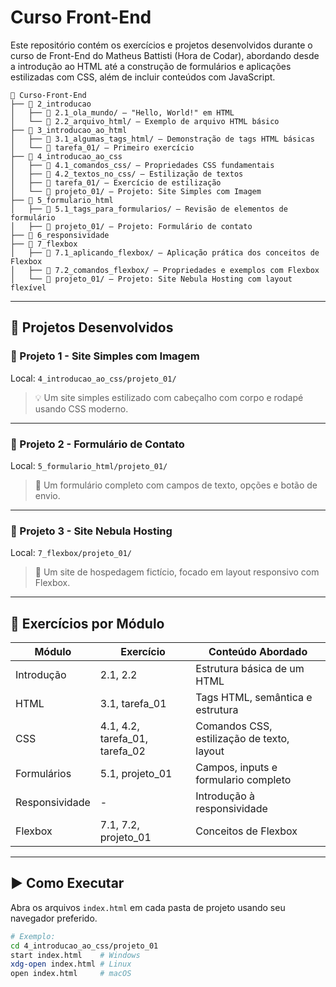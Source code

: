 # Curso Front-End 

Este repositório contém os exercícios e projetos desenvolvidos durante o curso de Front-End do Matheus Battisti (Hora de Codar), abordando desde a introdução ao HTML até a construção de formulários e aplicações estilizadas com CSS, além de incluir conteúdos com JavaScript.

```
📂 Curso-Front-End
├── 📁 2_introducao
│   ├── 📄 2.1_ola_mundo/ — "Hello, World!" em HTML
│   └── 📄 2.2_arquivo_html/ — Exemplo de arquivo HTML básico  
├── 📁 3_introducao_ao_html
│   ├── 📄 3.1_algumas_tags_html/ — Demonstração de tags HTML básicas
│   └── 📄 tarefa_01/ — Primeiro exercício
├── 📁 4_introducao_ao_css
│   ├── 📄 4.1_comandos_css/ — Propriedades CSS fundamentais
│   ├── 📄 4.2_textos_no_css/ — Estilização de textos
│   ├── 📄 tarefa_01/ — Exercício de estilização
│   └── 📄 projeto_01/ — Projeto: Site Simples com Imagem
├── 📁 5_formulario_html
│   ├── 📄 5.1_tags_para_formularios/ — Revisão de elementos de formulário
│   ├── 📄 projeto_01/ — Projeto: Formulário de contato
├── 📁 6_responsividade
├── 📁 7_flexbox
│   ├── 📄 7.1_aplicando_flexbox/ — Aplicação prática dos conceitos de Flexbox
│   ├── 📄 7.2_comandos_flexbox/ — Propriedades e exemplos com Flexbox
│   └── 📄 projeto_01/ — Projeto: Site Nebula Hosting com layout flexível
```
---

## 💼 Projetos Desenvolvidos

### 📌 Projeto 1 - Site Simples com Imagem
Local: `4_introducao_ao_css/projeto_01/`

> 💡 Um site simples estilizado com cabeçalho com corpo e rodapé usando CSS moderno.

---

### 📌 Projeto 2 - Formulário de Contato  
Local: `5_formulario_html/projeto_01/`

> 💬 Um formulário completo com campos de texto, opções e botão de envio.

---

### 📌 Projeto 3 - Site Nebula Hosting
Local: `7_flexbox/projeto_01/`

> 🌌  Um site de hospedagem fictício, focado em layout responsivo com Flexbox.

---

## 🧪 Exercícios por Módulo

| Módulo                   | Exercício                     | Conteúdo Abordado                         |
|--------------------------|-------------------------------|-------------------------------------------|
| Introdução               | 2.1, 2.2                      | Estrutura básica de um HTML               |
| HTML                     | 3.1, tarefa_01                | Tags HTML, semântica e estrutura          |
| CSS                      | 4.1, 4.2, tarefa_01, tarefa_02| Comandos CSS, estilização de texto, layout|
| Formulários              | 5.1, projeto_01               | Campos, inputs e formulario completo      |
| Responsividade           | -                             | Introdução à responsividade               |
| Flexbox                  | 7.1, 7.2, projeto_01          | Conceitos de Flexbox                      |

---

## ▶️ Como Executar

Abra os arquivos `index.html` em cada pasta de projeto usando seu navegador preferido.

```bash
# Exemplo:
cd 4_introducao_ao_css/projeto_01
start index.html    # Windows
xdg-open index.html # Linux
open index.html     # macOS
